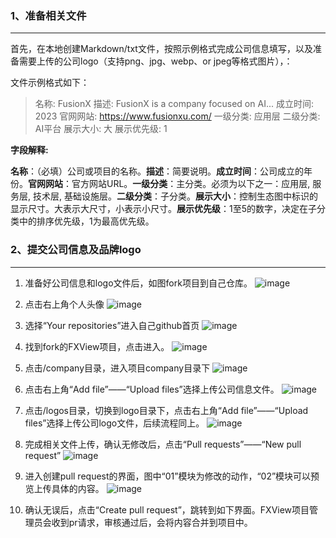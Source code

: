 ### 1、准备相关文件
***
首先，在本地创建Markdown/txt文件，按照示例格式完成公司信息填写，以及准备需要上传的公司logo（支持png、jpg、webp、or jpeg等格式图片），：

文件示例格式如下：


>名称: FusionX
描述: FusionX is a company focused on AI...
成立时间: 2023
官网网站: https://www.fusionxu.com/
一级分类: 应用层
二级分类: AI平台
展示大小: 大
展示优先级: 1

**字段解释:**

**名称**​：（必填）公司或项目的名称。
​**描述**​：简要说明。
​**成立时间**​：公司成立的年份。
​**官网网站**​：官方网站URL。
​**一级分类**​：主分类。必须为以下之一：应用层, 服务层, 技术层, 基础设施层。
​**二级分类**​：子分类。
​**展示大小**​：控制生态图中标识的显示尺寸。大表示大尺寸，小表示小尺寸。
​**展示优先级**​：1至5的数字，决定在子分类中的排序优先级，1为最高优先级。
### 2、提交公司信息及品牌logo
***
1. 准备好公司信息和logo文件后，如图fork项目到自己仓库。
![image](https://www.yinxiang.com/blog/wp-content/uploads/2018/07/%E5%94%AE%E7%A5%A8%E5%BE%AE%E4%BF%A1%E5%B0%81%E9%9D%A22.png)

2. 点击右上角个人头像
![image](https://www.yinxiang.com/blog/wp-content/uploads/2018/07/%E5%94%AE%E7%A5%A8%E5%BE%AE%E4%BF%A1%E5%B0%81%E9%9D%A22.png)

3. 选择“Your  repositories”进入自己github首页
![image](https://www.yinxiang.com/blog/wp-content/uploads/2018/07/%E5%94%AE%E7%A5%A8%E5%BE%AE%E4%BF%A1%E5%B0%81%E9%9D%A22.png)
4. 找到fork的FXView项目，点击进入。
![image](https://www.yinxiang.com/blog/wp-content/uploads/2018/07/%E5%94%AE%E7%A5%A8%E5%BE%AE%E4%BF%A1%E5%B0%81%E9%9D%A22.png)

5. 点击/company目录，进入项目company目录下
![image](https://www.yinxiang.com/blog/wp-content/uploads/2018/07/%E5%94%AE%E7%A5%A8%E5%BE%AE%E4%BF%A1%E5%B0%81%E9%9D%A22.png)

6. 点击右上角“Add file”——“Upload files”选择上传公司信息文件。
![image](https://www.yinxiang.com/blog/wp-content/uploads/2018/07/%E5%94%AE%E7%A5%A8%E5%BE%AE%E4%BF%A1%E5%B0%81%E9%9D%A22.png)

7. 点击/logos目录，切换到logo目录下，点击右上角“Add file”——“Upload files”选择上传公司logo文件，后续流程同上。
![image](https://www.yinxiang.com/blog/wp-content/uploads/2018/07/%E5%94%AE%E7%A5%A8%E5%BE%AE%E4%BF%A1%E5%B0%81%E9%9D%A22.png)

8. 完成相关文件上传，确认无修改后，点击“Pull requests”——“New pull request”
![image](https://www.yinxiang.com/blog/wp-content/uploads/2018/07/%E5%94%AE%E7%A5%A8%E5%BE%AE%E4%BF%A1%E5%B0%81%E9%9D%A22.png)

9. 进入创建pull request的界面，图中“01”模块为修改的动作，“02”模块可以预览上传具体的内容。
![image](https://www.yinxiang.com/blog/wp-content/uploads/2018/07/%E5%94%AE%E7%A5%A8%E5%BE%AE%E4%BF%A1%E5%B0%81%E9%9D%A22.png)

10. 确认无误后，点击“Create pull request”，跳转到如下界面。FXView项目管理员会收到pr请求，审核通过后，会将内容合并到项目中。
